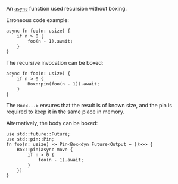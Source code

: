 An [`async`] function used recursion without boxing.

Erroneous code example:

```edition2018,compile_fail,E0733
async fn foo(n: usize) {
    if n > 0 {
        foo(n - 1).await;
    }
}
```

The recursive invocation can be boxed:

```edition2018
async fn foo(n: usize) {
    if n > 0 {
        Box::pin(foo(n - 1)).await;
    }
}
```

The `Box<...>` ensures that the result is of known size, and the pin is
required to keep it in the same place in memory.

Alternatively, the body can be boxed:

```edition2018
use std::future::Future;
use std::pin::Pin;
fn foo(n: usize) -> Pin<Box<dyn Future<Output = ()>>> {
    Box::pin(async move {
        if n > 0 {
            foo(n - 1).await;
        }
    })
}
```

[`async`]: https://doc.rust-lang.org/std/keyword.async.html
